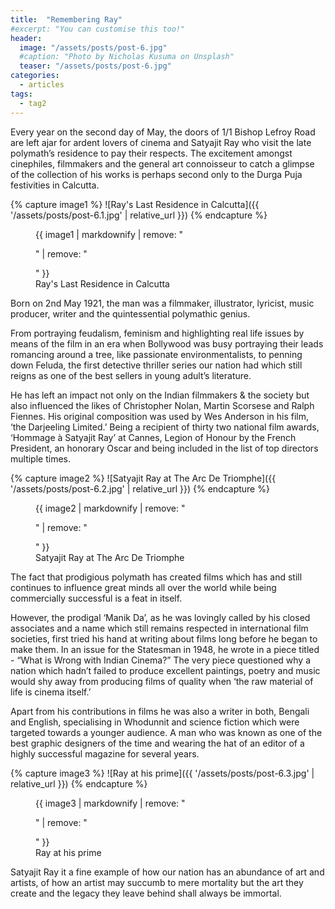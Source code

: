 ```yaml
---
title:  "Remembering Ray"
#excerpt: "You can customise this too!"
header:
  image: "/assets/posts/post-6.jpg"
  #caption: "Photo by Nicholas Kusuma on Unsplash"
  teaser: "/assets/posts/post-6.jpg"
categories: 
  - articles
tags:
  - tag2
---
```


Every year on the second day of May, the doors of 1/1 Bishop Lefroy Road are left ajar for ardent lovers of cinema and Satyajit Ray who visit the late polymath’s residence to pay their respects. The excitement amongst cinephiles, filmmakers and the general art connoisseur to catch a glimpse of the collection of his works is perhaps second only to the Durga Puja festivities in Calcutta. 


{% capture image1 %}
![Ray's Last Residence in Calcutta]({{ '/assets/posts/post-6.1.jpg' | relative_url }})
{% endcapture %}

<figure>
  {{ image1 | markdownify | remove: "<p>" | remove: "</p>" }}
  <figcaption>Ray's Last Residence in Calcutta</figcaption>
</figure>

Born on 2nd May 1921, the man was a filmmaker, illustrator, lyricist, music producer, writer and  the quintessential polymathic genius. 

From portraying feudalism, feminism and highlighting real life issues by means of the film in an era when Bollywood was busy portraying their leads romancing around a tree, like passionate environmentalists, to penning down Feluda, the first detective thriller series our nation had which still reigns as one of the best sellers in young adult’s literature. 

He has left an impact not only on the Indian filmmakers & the society but also influenced the likes of Christopher Nolan, Martin Scorsese and Ralph Fiennes. His original composition was used by Wes Anderson in his film, ‘the Darjeeling Limited.’ Being a recipient of thirty two national film awards, ‘Hommage à Satyajit Ray’ at Cannes, Legion of Honour by the French President, an honorary Oscar and being included in the list of top directors multiple times. 

{% capture image2 %}
![Satyajit Ray at The Arc De Triomphe]({{ '/assets/posts/post-6.2.jpg' | relative_url }})
{% endcapture %}

<figure>
  {{ image2 | markdownify | remove: "<p>" | remove: "</p>" }}
  <figcaption>Satyajit Ray at The Arc De Triomphe</figcaption>
</figure>

The fact that prodigious polymath has created films which has and still continues to influence great minds all over the world while being commercially successful is a feat in itself. 

However, the prodigal ‘Manik Da’, as he was lovingly called by his closed associates and a name which still remains respected in international film societies, first tried his hand at writing about films long before he began to make them. In an issue for the Statesman in 1948, he wrote in a piece titled - “What is Wrong with Indian Cinema?” The very piece questioned why a nation which hadn’t failed to produce excellent paintings, poetry and music would shy away from producing films of quality when ‘the raw material of life is cinema itself.’

Apart from his contributions in films he was also a writer in both, Bengali and English, specialising in Whodunnit and science fiction which were targeted towards a younger audience. A man who was known as one of the best graphic designers of the time and wearing the hat of an editor of a highly successful magazine for several years. 

{% capture image3 %}
![Ray at his prime]({{ '/assets/posts/post-6.3.jpg' | relative_url }})
{% endcapture %}

<figure>
  {{ image3 | markdownify | remove: "<p>" | remove: "</p>" }}
  <figcaption>Ray at his prime</figcaption>
</figure>

Satyajit Ray it a fine example of how our nation has an abundance of art and artists, of how an artist may succumb to mere mortality but the art they create and the legacy they leave behind shall always be immortal. 
